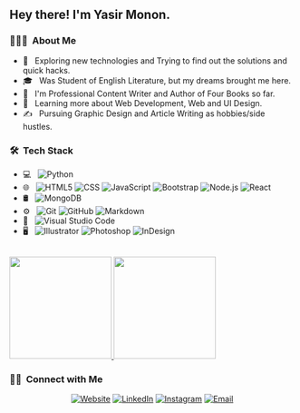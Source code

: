 <h2> Hey there! I'm Yasir Monon.</h2>

<h3> 👨🏻‍💻 &nbsp;About Me </h3>

- 🤔 &nbsp; Exploring new technologies and Trying to find out the solutions and quick hacks.
- 🎓 &nbsp; Was Student of English Literature, but my dreams brought me here.
- 💼 &nbsp; I'm Professional Content Writer and Author of Four Books so far.
- 🌱 &nbsp; Learning more about Web Development, Web and UI Design.
- ✍️ &nbsp; Pursuing Graphic Design and Article Writing as hobbies/side hustles.

<h3> 🛠 &nbsp;Tech Stack</h3>

- 💻 &nbsp;
  ![Python](https://img.shields.io/badge/-Python-333333?style=flat&logo=python)
- 🌐 &nbsp;
  ![HTML5](https://img.shields.io/badge/-HTML5-333333?style=flat&logo=HTML5)
  ![CSS](https://img.shields.io/badge/-CSS-333333?style=flat&logo=CSS3&logoColor=1572B6)
  ![JavaScript](https://img.shields.io/badge/-JavaScript-333333?style=flat&logo=javascript)
  ![Bootstrap](https://img.shields.io/badge/-Bootstrap-333333?style=flat&logo=bootstrap&logoColor=563D7C)
  ![Node.js](https://img.shields.io/badge/-Node.js-333333?style=flat&logo=node.js)
  ![React](https://img.shields.io/badge/-React-333333?style=flat&logo=react)
- 🛢 &nbsp;
  ![MongoDB](https://img.shields.io/badge/-MongoDB-333333?style=flat&logo=mongodb)
- ⚙️ &nbsp;
  ![Git](https://img.shields.io/badge/-Git-333333?style=flat&logo=git)
  ![GitHub](https://img.shields.io/badge/-GitHub-333333?style=flat&logo=github)
  ![Markdown](https://img.shields.io/badge/-Markdown-333333?style=flat&logo=markdown)
- 🔧 &nbsp;
  ![Visual Studio Code](https://img.shields.io/badge/-Visual%20Studio%20Code-333333?style=flat&logo=visual-studio-code&logoColor=007ACC)
- 🖥 &nbsp;
  ![Illustrator](https://img.shields.io/badge/-Illustrator-333333?style=flat&logo=adobe-illustrator)
  ![Photoshop](https://img.shields.io/badge/-Photoshop-333333?style=flat&logo=adobe-photoshop)
  ![InDesign](https://img.shields.io/badge/-InDesign-333333?style=flat&logo=adobe-indesign)

<br/>

<a href="https://github.com/YasirMonon">
  <img height="180em" src="https://github-readme-stats.vercel.app/api?username=YasirMonon&theme=buefy&show_icons=true" />
  <img height="180em" src="https://github-readme-stats.vercel.app/api/top-langs/?username=YasirMonon&theme=buefy&layout=compact" />
</a>

<br/>

<h3> 🤝🏻 &nbsp;Connect with Me </h3>

<p align="center">
<a href="https://www.yasirmonon.com/"><img alt="Website" src="https://img.shields.io/badge/Website-www.yasirmonon.com-blue?style=flat-square&logo=google-chrome"></a>
<a href="https://www.linkedin.com/in/Yasir-Monon/"><img alt="LinkedIn" src="https://img.shields.io/badge/LinkedIn-Yasir%20Monon-blue?style=flat-square&logo=linkedin"></a>
<a href="https://www.instagram.com/yasir.monon/"><img alt="Instagram" src="https://img.shields.io/badge/Instagram-yasir.monon-blue?style=flat-square&logo=instagram"></a>
<a href="mailto:hello@yasirmonon.com"><img alt="Email" src="https://img.shields.io/badge/Email-hello@yasirmonon.com-blue?style=flat-square&logo=gmail"></a>
</p>
